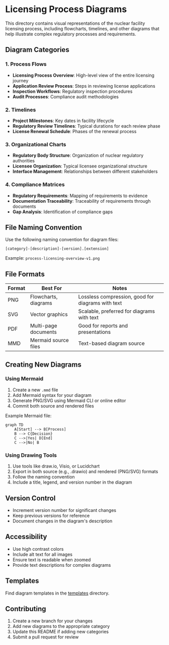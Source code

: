 # Licensing Process Diagrams

This directory contains visual representations of the nuclear facility licensing process, including flowcharts, timelines, and other diagrams that help illustrate complex regulatory processes and requirements.

## Diagram Categories

### 1. Process Flows
- **Licensing Process Overview**: High-level view of the entire licensing journey
- **Application Review Process**: Steps in reviewing license applications
- **Inspection Workflows**: Regulatory inspection procedures
- **Audit Processes**: Compliance audit methodologies

### 2. Timelines
- **Project Milestones**: Key dates in facility lifecycle
- **Regulatory Review Timelines**: Typical durations for each review phase
- **License Renewal Schedule**: Phases of the renewal process

### 3. Organizational Charts
- **Regulatory Body Structure**: Organization of nuclear regulatory authorities
- **Licensee Organization**: Typical licensee organizational structure
- **Interface Management**: Relationships between different stakeholders

### 4. Compliance Matrices
- **Regulatory Requirements**: Mapping of requirements to evidence
- **Documentation Traceability**: Traceability of requirements through documents
- **Gap Analysis**: Identification of compliance gaps

## File Naming Convention

Use the following naming convention for diagram files:

```
[category]-[description]-[version].[extension]
```

Example: `process-licensing-overview-v1.png`

## File Formats

| Format | Best For | Notes |
|--------|----------|-------|
| PNG    | Flowcharts, diagrams | Lossless compression, good for diagrams with text |
| SVG    | Vector graphics | Scalable, preferred for diagrams with text |
| PDF    | Multi-page documents | Good for reports and presentations |
| MMD    | Mermaid source files | Text-based diagram source |

## Creating New Diagrams

### Using Mermaid

1. Create a new `.mmd` file
2. Add Mermaid syntax for your diagram
3. Generate PNG/SVG using Mermaid CLI or online editor
4. Commit both source and rendered files

Example Mermaid file:
```mermaid
graph TD
    A[Start] --> B[Process]
    B --> C{Decision}
    C -->|Yes| D[End]
    C -->|No| B
```

### Using Drawing Tools

1. Use tools like draw.io, Visio, or Lucidchart
2. Export in both source (e.g., .drawio) and rendered (PNG/SVG) formats
3. Follow the naming convention
4. Include a title, legend, and version number in the diagram

## Version Control

- Increment version number for significant changes
- Keep previous versions for reference
- Document changes in the diagram's description

## Accessibility

- Use high contrast colors
- Include alt text for all images
- Ensure text is readable when zoomed
- Provide text descriptions for complex diagrams

## Templates

Find diagram templates in the [templates](../templates/) directory.

## Contributing

1. Create a new branch for your changes
2. Add new diagrams to the appropriate category
3. Update this README if adding new categories
4. Submit a pull request for review
